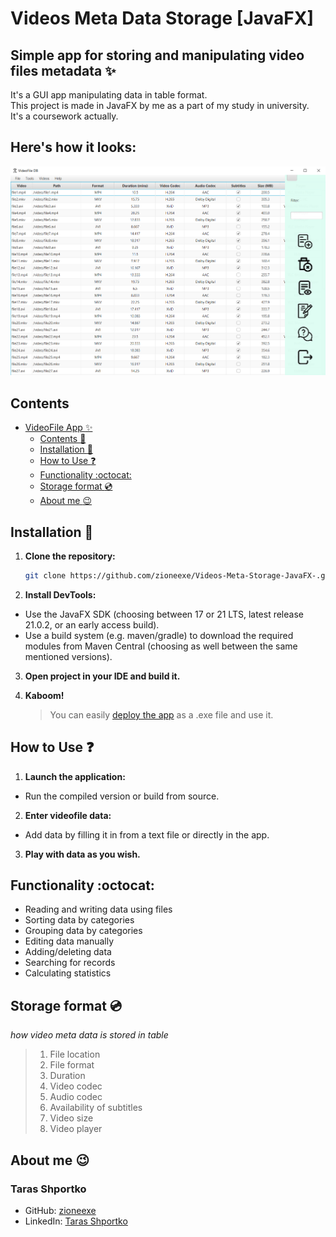 # Videos Meta Data Storage [JavaFX]

## Simple app for storing and manipulating video files metadata :sparkles:

It's a GUI app manipulating data in table format.\
This project is made in JavaFX by me as a part of my study in university.\
It's a coursework actually. 

## Here's how it looks:

![Main app page](/assets/sample.png "star repo pls :)")

## Contents

- [VideoFile App :sparkles:](#simple-app-for-storing-and-manipulating-video-files-metadata-sparkles)
  - [Contents :open_file_folder:](#contents)
  - [Installation :wrench:](#installation-wrench)
  - [How to Use :question:](#how-to-use-question)
  - [Functionality :octocat:](#functionality-octocat)
  - [Storage format :cd:](#storage-format-cd)
  - [About me :wink:](#about-me-wink)

## Installation :wrench:

1. **Clone the repository:**
   ```bash
   git clone https://github.com/zioneexe/Videos-Meta-Storage-JavaFX-.git
2. **Install DevTools:**
  - Use the JavaFX SDK (choosing between 17 or 21 LTS, latest release 21.0.2, or an early access build).
   - Use a build system (e.g. maven/gradle) to download the required modules from Maven Central (choosing as well between the same mentioned versions).
3. **Open project in your IDE and build it.**
4. **Kaboom!**

      > You can easily [deploy the app](https://www.jetbrains.com/help/idea/packaging-javafx-applications.html) as a .exe file and use it.
  
## How to Use :question:

1. **Launch the application:**
 - Run the compiled version or build from source.
2. **Enter videofile data:**
- Add data by filling it in from a text file or directly in the app.
3. **Play with data as you wish.**

## Functionality :octocat:

- Reading and writing data using files
- Sorting data by categories
- Grouping data by categories
- Editing data manually
- Adding/deleting data
- Searching for records 
- Calculating statistics

## Storage format :cd:

*how video meta data is stored in table*

>1) File location
>2) File format 
>3) Duration
>4) Video codec 
>5) Audio codec
>6) Availability of subtitles
>7) Video size
>8) Video player

## About me :wink:

### Taras Shportko
  - GitHub: [zioneexe](https://github.com/zioneexe)
  - LinkedIn: [Taras Shportko](https://www.linkedin.com/in/zioneavi/)
